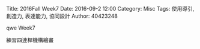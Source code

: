 Title: 2016Fall Week7
Date: 2016-09-2 12:00
Category: Misc
Tags: 使用導引, 創造力, 表達能力, 協同設計
Author: 40423248

qwe Week7

練習四連桿機構繪畫